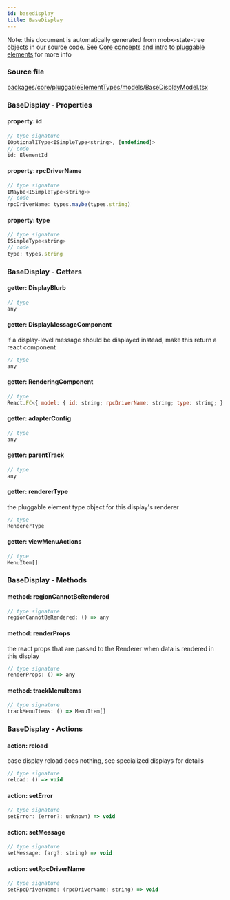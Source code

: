 ```yaml
---
id: basedisplay
title: BaseDisplay
---
```


Note: this document is automatically generated from mobx-state-tree objects in
our source code. See
[Core concepts and intro to pluggable elements](/docs/developer_guide/) for more
info

### Source file

[packages/core/pluggableElementTypes/models/BaseDisplayModel.tsx](https://github.com/GMOD/jbrowse-components/blob/main/packages/core/pluggableElementTypes/models/BaseDisplayModel.tsx)

### BaseDisplay - Properties

#### property: id

```js
// type signature
IOptionalIType<ISimpleType<string>, [undefined]>
// code
id: ElementId
```

#### property: rpcDriverName

```js
// type signature
IMaybe<ISimpleType<string>>
// code
rpcDriverName: types.maybe(types.string)
```

#### property: type

```js
// type signature
ISimpleType<string>
// code
type: types.string
```

### BaseDisplay - Getters

#### getter: DisplayBlurb

```js
// type
any
```

#### getter: DisplayMessageComponent

if a display-level message should be displayed instead, make this return a react
component

```js
// type
any
```

#### getter: RenderingComponent

```js
// type
React.FC<{ model: { id: string; rpcDriverName: string; type: string; } & NonEmptyObject & { error: unknown; message: string; rendererTypeName: string; } & IStateTreeNode<IModelType<{ id: IOptionalIType<ISimpleType<string>, [...]>; rpcDriverName: IMaybe<...>; type: ISimpleType<...>; }, { ...; }, _NotCustomized, _NotC...
```

#### getter: adapterConfig

```js
// type
any
```

#### getter: parentTrack

```js
// type
any
```

#### getter: rendererType

the pluggable element type object for this display's renderer

```js
// type
RendererType
```

#### getter: viewMenuActions

```js
// type
MenuItem[]
```

### BaseDisplay - Methods

#### method: regionCannotBeRendered

```js
// type signature
regionCannotBeRendered: () => any
```

#### method: renderProps

the react props that are passed to the Renderer when data is rendered in this
display

```js
// type signature
renderProps: () => any
```

#### method: trackMenuItems

```js
// type signature
trackMenuItems: () => MenuItem[]
```

### BaseDisplay - Actions

#### action: reload

base display reload does nothing, see specialized displays for details

```js
// type signature
reload: () => void
```

#### action: setError

```js
// type signature
setError: (error?: unknown) => void
```

#### action: setMessage

```js
// type signature
setMessage: (arg?: string) => void
```

#### action: setRpcDriverName

```js
// type signature
setRpcDriverName: (rpcDriverName: string) => void
```
